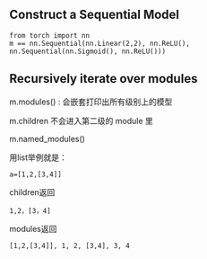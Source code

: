 ## Construct a Sequential Model
```
from torch import nn
m == nn.Sequential(nn.Linear(2,2), nn.ReLU(), nn.Sequential(nn.Sigmoid(), nn.ReLU()))
```

## Recursively iterate over modules
m.modules() : 会嵌套打印出所有级别上的模型

m.children 不会进入第二级的 module 里

m.named_modules()

用list举例就是：

```
a=[1,2,[3,4]]
```
children返回

```
1,2，[3，4]
```
modules返回

```
[1,2,[3,4]], 1, 2, [3,4], 3, 4

```
